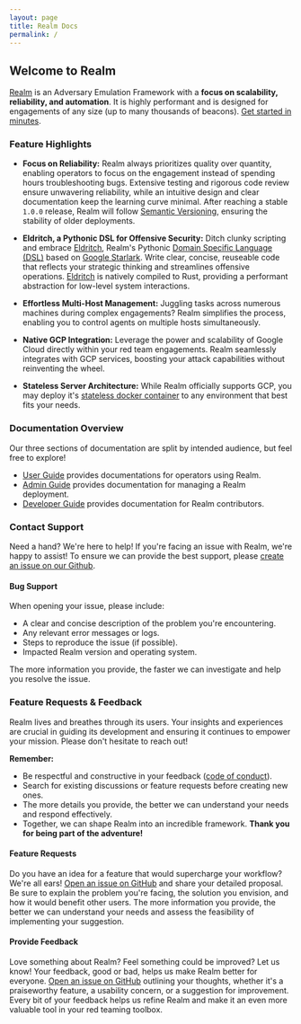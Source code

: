 ```yaml
---
layout: page
title: Realm Docs
permalink: /
---
```


## Welcome to Realm

[Realm](https://github.com/spellshift/realm) is an Adversary Emulation Framework with a **focus on scalability, reliability, and automation**. It is highly performant and is designed for engagements of any size (up to many thousands of beacons). [Get started in minutes](user-guide/getting-started).

### Feature Highlights

* **Focus on Reliability:** Realm always prioritizes quality over quantity, enabling operators to focus on the engagement instead of spending hours troubleshooting bugs. Extensive testing and rigorous code review ensure unwavering reliability, while an intuitive design and clear documentation keep the learning curve minimal. After reaching a stable `1.0.0` release, Realm will follow [Semantic Versioning](https://semver.org/), ensuring the stability of older deployments.

* **Eldritch, a Pythonic DSL for Offensive Security:** Ditch clunky scripting and embrace [Eldritch](/user-guide/eldritch), Realm's Pythonic [Domain Specific Language (DSL)](https://en.wikipedia.org/wiki/Domain-specific_language) based on [Google Starlark](https://github.com/bazelbuild/starlark/blob/master/spec.md#starlark-language-specification). Write clear, concise, reuseable code that reflects your strategic thinking and streamlines offensive operations. [Eldritch](/user-guide/eldritch) is natively compiled to Rust, providing a performant abstraction for low-level system interactions.

* **Effortless Multi-Host Management:** Juggling tasks across numerous machines during complex engagements? Realm simplifies the process, enabling you to control agents on multiple hosts simultaneously.

* **Native GCP Integration:** Leverage the power and scalability of Google Cloud directly within your red team engagements. Realm seamlessly integrates with GCP services, boosting your attack capabilities without reinventing the wheel.

* **Stateless Server Architecture:** While Realm officially supports GCP, you may deploy it's [stateless docker container](https://hub.docker.com/r/spellshift/tavern) to any environment that best fits your needs.

### Documentation Overview

Our three sections of documentation are split by intended audience, but feel free to explore!

* [User Guide](/user-guide) provides documentations for operators using Realm.
* [Admin Guide](/admin-guide) provides documentation for managing a Realm deployment.
* [Developer Guide](/dev-guide) provides documentation for Realm contributors.

### Contact Support

Need a hand? We're here to help! If you're facing an issue with Realm, we're happy to assist! To ensure we can provide the best support, please [create an issue on our Github](https://github.com/spellshift/realm/issues/new?labels=bug&template=bug_report.md).

#### Bug Support

When opening your issue, please include:

* A clear and concise description of the problem you're encountering.
* Any relevant error messages or logs.
* Steps to reproduce the issue (if possible).
* Impacted Realm version and operating system.

The more information you provide, the faster we can investigate and help you resolve the issue.

### Feature Requests & Feedback

Realm lives and breathes through its users. Your insights and experiences are crucial in guiding its development and ensuring it continues to empower your mission. Please don't hesitate to reach out!

**Remember:**

* Be respectful and constructive in your feedback ([code of conduct](https://github.com/spellshift/realm/blob/main/CODE_OF_CONDUCT.md)).
* Search for existing discussions or feature requests before creating new ones.
* The more details you provide, the better we can understand your needs and respond effectively.
* Together, we can shape Realm into an incredible framework. **Thank you for being part of the adventure!**

#### Feature Requests

Do you have an idea for a feature that would supercharge your workflow? We're all ears! [Open an issue on GitHub](https://github.com/spellshift/realm/issues/new?labels=feature&projects=&template=feature_request.md&title=%5Bfeature%5D+Something+to+do) and share your detailed proposal. Be sure to explain the problem you're facing, the solution you envision, and how it would benefit other users. The more information you provide, the better we can understand your needs and assess the feasibility of implementing your suggestion.

#### Provide Feedback

Love something about Realm? Feel something could be improved? Let us know! Your feedback, good or bad, helps us make Realm better for everyone. [Open an issue on GitHub](https://github.com/spellshift/realm/issues/new?labels=feedback&projects=&template=feedback.md&title=%5Bfeedback%5D+Something+to+improve) outlining your thoughts, whether it's a praiseworthy feature, a usability concern, or a suggestion for improvement. Every bit of your feedback helps us refine Realm and make it an even more valuable tool in your red teaming toolbox.
